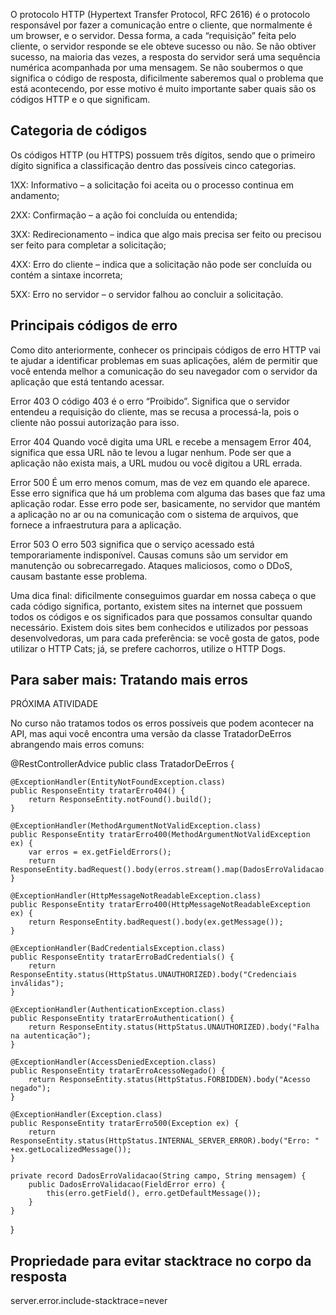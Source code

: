 O protocolo HTTP (Hypertext Transfer Protocol, RFC 2616) é o protocolo responsável por fazer a comunicação entre o cliente, que normalmente é um browser, e o servidor. Dessa forma, a cada “requisição” feita pelo cliente, o servidor responde se ele obteve sucesso ou não. Se não obtiver sucesso, na maioria das vezes, a resposta do servidor será uma sequência numérica acompanhada por uma mensagem. Se não soubermos o que significa o código de resposta, dificilmente saberemos qual o problema que está acontecendo, por esse motivo é muito importante saber quais são os códigos HTTP e o que significam.

## Categoria de códigos ##
Os códigos HTTP (ou HTTPS) possuem três dígitos, sendo que o primeiro dígito significa a classificação dentro das possíveis cinco categorias.

1XX: Informativo – a solicitação foi aceita ou o processo continua em andamento;

2XX: Confirmação – a ação foi concluída ou entendida;

3XX: Redirecionamento – indica que algo mais precisa ser feito ou precisou ser feito para completar a solicitação;

4XX: Erro do cliente – indica que a solicitação não pode ser concluída ou contém a sintaxe incorreta;

5XX: Erro no servidor – o servidor falhou ao concluir a solicitação.

## Principais códigos de erro ##
Como dito anteriormente, conhecer os principais códigos de erro HTTP vai te ajudar a identificar problemas em suas aplicações, além de permitir que você entenda melhor a comunicação do seu navegador com o servidor da aplicação que está tentando acessar.

Error 403
O código 403 é o erro “Proibido”. Significa que o servidor entendeu a requisição do cliente, mas se recusa a processá-la, pois o cliente não possui autorização para isso.

Error 404
Quando você digita uma URL e recebe a mensagem Error 404, significa que essa URL não te levou a lugar nenhum. Pode ser que a aplicação não exista mais, a URL mudou ou você digitou a URL errada.

Error 500
É um erro menos comum, mas de vez em quando ele aparece. Esse erro significa que há um problema com alguma das bases que faz uma aplicação rodar. Esse erro pode ser, basicamente, no servidor que mantém a aplicação no ar ou na comunicação com o sistema de arquivos, que fornece a infraestrutura para a aplicação.

Error 503
O erro 503 significa que o serviço acessado está temporariamente indisponível. Causas comuns são um servidor em manutenção ou sobrecarregado. Ataques maliciosos, como o DDoS, causam bastante esse problema.

Uma dica final: dificilmente conseguimos guardar em nossa cabeça o que cada código significa, portanto, existem sites na internet que possuem todos os códigos e os significados para que possamos consultar quando necessário. Existem dois sites bem conhecidos e utilizados por pessoas desenvolvedoras, um para cada preferência: se você gosta de gatos, pode utilizar o HTTP Cats; já, se prefere cachorros, utilize o HTTP Dogs.

## Para saber mais: Tratando mais erros ##

PRÓXIMA ATIVIDADE

No curso não tratamos todos os erros possíveis que podem acontecer na API, mas aqui você encontra uma versão da classe TratadorDeErros abrangendo mais erros comuns:

@RestControllerAdvice
public class TratadorDeErros {

    @ExceptionHandler(EntityNotFoundException.class)
    public ResponseEntity tratarErro404() {
        return ResponseEntity.notFound().build();
    }

    @ExceptionHandler(MethodArgumentNotValidException.class)
    public ResponseEntity tratarErro400(MethodArgumentNotValidException ex) {
        var erros = ex.getFieldErrors();
        return ResponseEntity.badRequest().body(erros.stream().map(DadosErroValidacao::new).toList());
    }

    @ExceptionHandler(HttpMessageNotReadableException.class)
    public ResponseEntity tratarErro400(HttpMessageNotReadableException ex) {
        return ResponseEntity.badRequest().body(ex.getMessage());
    }

    @ExceptionHandler(BadCredentialsException.class)
    public ResponseEntity tratarErroBadCredentials() {
        return ResponseEntity.status(HttpStatus.UNAUTHORIZED).body("Credenciais inválidas");
    }

    @ExceptionHandler(AuthenticationException.class)
    public ResponseEntity tratarErroAuthentication() {
        return ResponseEntity.status(HttpStatus.UNAUTHORIZED).body("Falha na autenticação");
    }

    @ExceptionHandler(AccessDeniedException.class)
    public ResponseEntity tratarErroAcessoNegado() {
        return ResponseEntity.status(HttpStatus.FORBIDDEN).body("Acesso negado");
    }

    @ExceptionHandler(Exception.class)
    public ResponseEntity tratarErro500(Exception ex) {
        return ResponseEntity.status(HttpStatus.INTERNAL_SERVER_ERROR).body("Erro: " +ex.getLocalizedMessage());
    }

    private record DadosErroValidacao(String campo, String mensagem) {
        public DadosErroValidacao(FieldError erro) {
            this(erro.getField(), erro.getDefaultMessage());
        }
    }
}

## Propriedade para evitar stacktrace no corpo da resposta

server.error.include-stacktrace=never